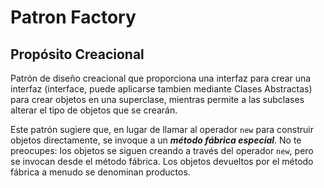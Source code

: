 # Patron Factory

## Propósito Creacional

Patrón de diseño creacional que proporciona una interfaz para crear una interfaz (interface, puede aplicarse tambien mediante Clases Abstractas) para crear objetos en una superclase, mientras permite a las subclases alterar el tipo de objetos que se crearán.  

Este patrón sugiere que, en lugar de llamar al operador `new` para construir objetos directamente, se invoque a un ***método fábrica especial***. No te preocupes: los objetos se siguen creando a través del operador `new`, pero se invocan desde el método fábrica. Los objetos devueltos por el método fábrica a menudo se denominan productos.
